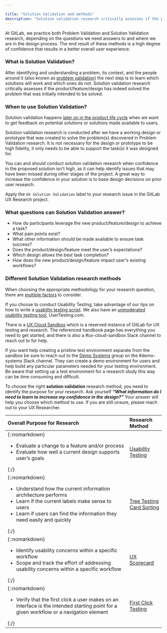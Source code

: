 ```yaml
---

title: "Solution Validation and methods"
description: "Solution validation research critically assesses if the product/feature/design has indeed solved the problem that was initially intended to be solved"
---
```









At GitLab, we practice both Problem Validation and Solution Validation research, depending on the questions we need answers to and where we are in the design process. The end result of these methods is a high degree of confidence that results in a better overall user experience.

### What is Solution Validation?

After identifying and understanding a problem, its context, and the people around it (also known as [problem validation](/handbook/product/ux/ux-research/problem-validation-and-methods/)) the next step is to learn which solutions will work and which ones do not. Solution validation research critically assesses if the product/feature/design has indeed solved the problem that was initially intended to be solved.


### When to use Solution Validation?

Solution validation happens [later on in the product life cycle](/handbook/product/ux/ux-research/when-to-conduct-ux-research/#design-things-rightsolution-validation) when we want to get feedback on potential solutions or solutions made available to users.

Solution validation research is conducted after we have a working design or prototype that was created to solve the problem(s) discovered in Problem Validation research. It is not necessary for the design or prototype to be high fidelity, it only needs to be able to support the task(s) it was designed for.

You can and should conduct solution validation research when confidence in the proposed solution isn't high, as it can help identify issues that may have been missed during other stages of the project. A great way to increase the confidence in your solution is to base design decisions on prior user research.

Apply the `UX Solution Validation` label to your research issue in the GitLab UX Research project.

### What questions can Solution Validation answer?

- How do participants leverage the new product/feature/design to achieve a task?
- What pain points exist?
- What other information should be made available to ensure task success?
- Does the product/design/feature meet the user’s expectations?
- Which design allows the best task completion?
- How does the new product/design/feature impact user's existing workflows?


### Different Solution Validation research methods

When choosing the appropriate methodology for your research question, there are [multiple factors](/handbook/product/ux/ux-research/choosing-a-research-methodology/) to consider.

If you choose to conduct Usability Testing, take advantage of our tips on how to write a [usability testing script](/handbook/product/ux/ux-research/writing-usability-testing-script/). We also have an [unmoderated usability testing tool](/handbook/product/ux/ux-research/unmoderated-testing/), UserTesting.com.

There is a [UX Cloud Sandbox](/handbook/product/ux/ux-research/ux-cloud-sandbox/) which is a reserved instance of GitLab for UX testing and research. The referenced handbook page has everything you need to get started, and there is also a #ux-cloud-sandbox Slack channel to reach out to for help.

If you want help creating a pristine test environment separate from the sandbox be sure to reach out to the [Demo Systems](https://about.gitlab.com/handbook/customer-success/demo-systems/) group on the #demo-systems Slack channel. They can create a demo environment for users and help build any particular parameters needed for your testing environment. Be aware that setting up a test environment for a research study this way can be time consuming and difficult.

To choose the right **solution validation** research method, you need to identify the purpose for your research. Ask yourself ***“What information do I need to learn to increase my confidence in the design?”*** Your answer will help you choose which method to use. If you are still unsure, please reach out to your UX Researcher.


|                                                  Overall Purpose for Research                                                  |            Research Method            |
|:-------------------------------------------------------------------------------------------------------------------------------|:--------------------------------------|
| {::nomarkdown}<ul><li>Evaluate a change to a feature and/or process</li> <li>Evaluate how well a current design supports user’s goals</li></ul>{:/} | [Usability Testing](/handbook/product/ux/ux-research/usability-testing/)        |
| {::nomarkdown}<ul><li>Understand how the current information architecture performs</li> <li>Learn if the current labels make sense to users</li> <li>Learn if users can find the information they need easily and quickly</li></ul>{:/}                             | [Tree Testing](https://www.optimalworkshop.com/learn/101s/tree-testing/) <br>[Card Sorting](https://www.usability.gov/how-to-and-tools/methods/card-sorting.html)        |
| {::nomarkdown}<ul><li>Identify usability concerns within a specific workflow</li> <li>Scope and track the effort of addressing usability concerns within a specific workflow</li></ul>{:/}                                          | [UX Scorecard](/handbook/product/ux/ux-scorecards/) |
| {::nomarkdown}<ul><li>Verify that the first click a user makes on an interface is the intended starting point for a given workflow or a navigation element</li></ul>{:/}                                          | [First Click Testing](/handbook/product/ux/ux-research/first-click-testing/) |

